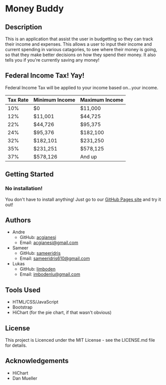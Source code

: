 # Money Buddy

## Description

This is an application that assist the user in budgetting so they can track their income and expenses.
This allows a user to input their income and current spending in various catagories, to see where their money is going, so that they make better decisions on how they spend their money. It also tells you if you're currently saving any money!



## Federal Income Tax! Yay!
Federal Income Tax will be applied to your income based on...your income.

| Tax Rate | Minimum Income | Maximum Income
| ----------- | ----------- | -----------
| 10% | $0 | $11,000
| 12% | $11,001 | $44,725
| 22% | $44,726 | $95,375
| 24% | $95,376 | $182,100
| 32% | $182,101 | $231,250
| 35% | $231,251 | $578,125
| 37% | $578,126 | And up


## Getting Started

### No installation!
You don't have to install anything! Just go to our [GitHub Pages site](https://limboden.github.io/bootcamp-project-01/) and try it out!

## Authors
* Andre
    * GitHub: [acgianesi](https://www.github.com/acgianesi)
    * Email: acgianesi@gmail.com
* Sameer
    * GitHub: [sameeridris](https://www.github.com/sameeridris)
    * Email: sameeridris610@gmail.com
* Lukas
    * GitHub: [limboden](https://www.github.com/limboden)
    * Email: imbodenlu@gmail.com


## Tools Used
- HTML/CSS/JavaScript
- Bootstrap
- HiChart (for the pie chart, if that wasn't obvious)


## License

This project is Licenced under the MIT License - see the LICENSE.md file for details.


## Acknowledgements

- HiChart
- Dan Mueller